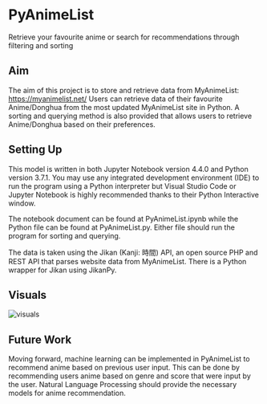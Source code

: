 # PyAnimeList
Retrieve your favourite anime or search for recommendations through filtering and sorting

## Aim
The aim of this project is to store and retrieve data from MyAnimeList: https://myanimelist.net/
Users can retrieve data of their favourite Anime/Donghua from the most updated MyAnimeList site in Python.
A sorting and querying method is also provided that allows users to retrieve Anime/Donghua based on their preferences.

## Setting Up
This model is written in both Jupyter Notebook version 4.4.0 and Python version 3.7.1. You may use any integrated development environment (IDE)
to run the program using a Python interpreter but Visual Studio Code or Jupyter Notebook is highly recommended thanks to their Python Interactive window.

The notebook document can be found at PyAnimeList.ipynb while the Python file can be found at PyAnimeList.py. Either file should run the program for sorting
and querying. 

The data is taken using the Jikan (Kanji: 時間) API, an open source PHP and REST API that parses website data from MyAnimeList. There is a Python wrapper for Jikan
using JikanPy.

## Visuals
![visuals](https://imgur.com/a/4EYLNxT)

## Future Work
Moving forward, machine learning can be implemented in PyAnimeList to recommend anime based on previous user input. This can be done by recommending
users anime based on genre and score that were input by the user. Natural Language Processing should provide the necessary models for anime recommendation.
